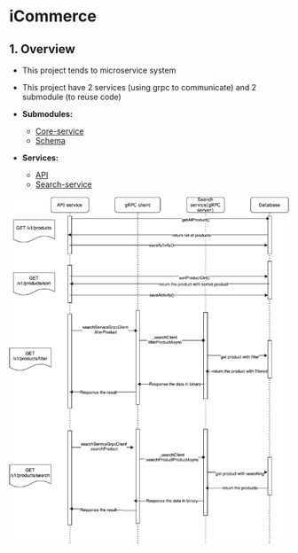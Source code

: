 # iCommerce

## 1. Overview
- This project tends to microservice system
- This project have 2 services (using grpc to communicate) and 2 submodule (to reuse code)

- **Submodules:**
  - [Core-service](https://github.com/lethanhlong257/core-services)
  - [Schema](https://github.com/lethanhlong257/schema)

- **Services:**
  - [API](https://github.com/lethanhlong257/icommerce/blob/master/api/README.md)
  - [Search-service](https://github.com/lethanhlong257/icommerce/blob/master/search-service/README.md)


![Diagram](https://github.com/lethanhlong257/icommerce/blob/master/icommerce.png)
